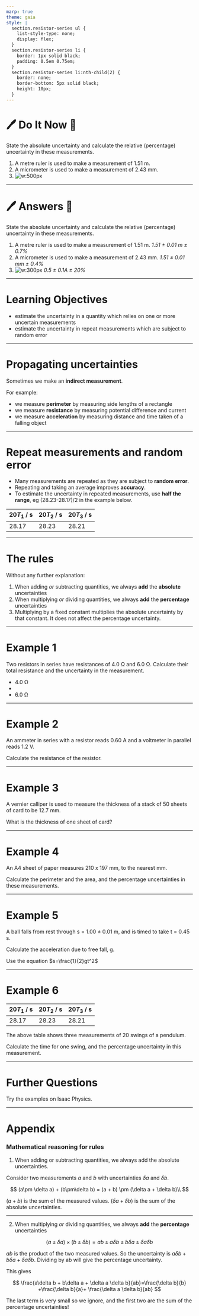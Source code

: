 ```yaml
---
marp: true
theme: gaia
style: |
  section.resistor-series ul {
    list-style-type: none;
    display: flex;
  }
  section.resistor-series li {
    border: 1px solid black;
    padding: 0.5em 0.75em;
  }
  section.resistor-series li:nth-child(2) {
    border: none;
    border-bottom: 5px solid black;
    height: 10px;
  }
---
```


# :pen: Do It Now :straight_ruler:

State the absolute uncertainty and calculate the relative (percentage) uncertainty in these measurements.

1. A metre ruler is used to make a measurement of 1.51 m.
2. A micrometer is used to make a measurement of 2.43 mm.
3. ![w:500px](./images/ammeter_example.jpeg)

---

# :pen: Answers :straight_ruler:

State the absolute uncertainty and calculate the relative (percentage) uncertainty in these measurements.

1. A metre ruler is used to make a measurement of 1.51 m.
   _1.51 &plusmn; 0.01 m &plusmn; 0.7%_
2. A micrometer is used to make a measurement of 2.43 mm.
   _1.51 &plusmn; 0.01 mm &plusmn; 0.4%_
3. ![w:300px](./images/ammeter_example.jpeg) _0.5 &plusmn; 0.1A &plusmn; 20%_

---

# Learning Objectives

- estimate the uncertainty in a quantity which relies on one or more uncertain measurements
- estimate the uncertainty in repeat measurements which are subject to random error

---

# Propagating uncertainties

Sometimes we make an **indirect measurement**.

For example:

- we measure **perimeter** by measuring side lengths of a rectangle
- we measure **resistance** by measuring potential difference and current
- we measure **acceleration** by measuring distance and time taken of a falling object

---

# Repeat measurements and random error

- Many measurements are repeated as they are subject to **random error**.
- Repeating and taking an average improves **accuracy**.
- To estimate the uncertainty in repeated measurements, use **half the range**, eg (28.23-28.17)/2 in the example below.

| $20T_1$ / s | $20T_2$ / s | $20T_3$ / s |
| ----------- | ----------- | ----------- |
| 28.17       | 28.23       | 28.21       |

---

# The rules

Without any further explanation:

1. When adding _or_ subtracting quantities, we always **add** the **absolute** uncertainties
2. When multiplying _or_ dividing quantities, we always **add** the **percentage** uncertainties
3. Multiplying by a fixed constant multiplies the absolute uncertainty by that constant. It does not affect the percentage uncertainty.

---

<!-- _class: resistor-series -->

# Example 1

Two resistors in series have resistances of 4.0 &Omega; and 6.0 &Omega;. Calculate their total resistance and the uncertainty in the measurement.

- 4.0 &Omega;
-
- 6.0 &Omega;

---

# Example 2

An ammeter in series with a resistor reads 0.60 A and a voltmeter in parallel reads 1.2 V.

Calculate the resistance of the resistor.

---

# Example 3

A vernier calliper is used to measure the thickness of a stack of 50 sheets of card to be 12.7 mm.

What is the thickness of one sheet of card?

---

# Example 4

An A4 sheet of paper measures 210 x 197 mm, to the nearest mm.

Calculate the perimeter and the area, and the percentage uncertainties in these measurements.

---

# Example 5

A ball falls from rest through s = 1.00 &plusmn; 0.01 m, and is timed to take t = 0.45 s.

Calculate the acceleration due to free fall, g.

Use the equation $s=\frac{1}{2}gt^2$

---

# Example 6

| $20T_1$ / s | $20T_2$ / s | $20T_3$ / s |
| ----------- | ----------- | ----------- |
| 28.17       | 28.23       | 28.21       |

The above table shows three measurements of 20 swings of a pendulum.

Calculate the time for one swing, and the percentage uncertainty in this measurement.

---

# Further Questions

Try the examples on Isaac Physics.

---

# Appendix

### Mathematical reasoning for rules

1. When adding or subtracting quantities, we always add the absolute uncertainties.

Consider two measurements $a$ and $b$ with uncertainties $\delta a$ and $\delta b$.

$$
(a\pm \delta a) + (b\pm\delta b) = (a + b) \pm (\delta a + \delta b)\\
$$

$(a+b)$ is the sum of the measured values. $(\delta a + \delta b)$ is the sum of the absolute uncertainties.

---

2. When multiplying _or_ dividing quantities, we always **add** the **percentage** uncertainties

$$
(a\pm \delta a) \times (b\pm\delta b) = ab \pm a\delta b \pm b\delta a \pm \delta a \delta b
$$

$ab$ is the product of the two measured values. So the uncertainty is $a\delta b + b\delta a + \delta a \delta b$. Dividing by ab will give the percentage uncertainty.

This gives

$$
\frac{a\delta b + b\delta a + \delta a \delta b}{ab}=\frac{\delta b}{b} +\frac{\delta b}{a}+ \frac{\delta a \delta b}{ab}
$$

The last term is very small so we ignore, and the first two are the sum of the percentage uncertainties!
